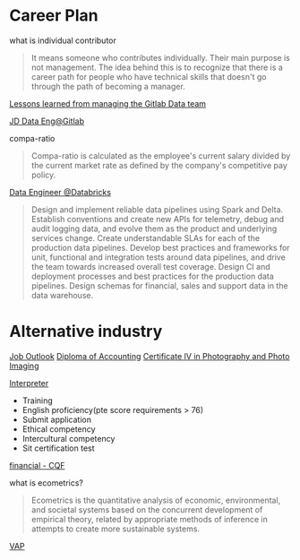 # Career Plan

what is individual contributor
> It means someone who contributes individually. Their main purpose is not management. The idea behind this is to recognize that there is a career path for people who have technical skills that doesn't go through the path of becoming a manager.

[Lessons learned from managing the Gitlab Data team](https://about.gitlab.com/blog/2020/02/10/lessons-learned-as-data-team-manager/)

[JD Data Eng@Gitlab](https://about.gitlab.com/job-families/finance/data-engineer/)

compa-ratio
> Compa-ratio is calculated as the employee's current salary divided by the current market rate as defined by the company's competitive pay policy. 

[Data Engineer @Databricks](https://databricks.com/company/careers/open-positions/job?gh_jid=4103098002)

> Design and implement reliable data pipelines using Spark and Delta.
Establish conventions and create new APIs for telemetry, debug and audit logging data, and evolve them as the product and underlying services change.
Create understandable SLAs for each of the production data pipelines.
Develop best practices and frameworks for unit, functional and integration tests around data pipelines, and drive the team towards increased overall test coverage.
Design CI and deployment processes and best practices for the production data pipelines.
Design schemas for financial, sales and support data in the data warehouse.

# Alternative industry 

[Job Outlook](https://www.joboutlook.gov.au/)
[Diploma of Accounting](https://www.tafensw.edu.au/offering/-/o/o/FNS50217-01V02-20OTE-011/Diploma-of-Accounting)
[Certificate IV in Photography and Photo Imaging](https://www.tafensw.edu.au/course/-/c/c/CUA41115-01/Certificate-IV-in-Photography-and-Photo-Imaging)

[Interpreter](https://www.naati.com.au/become-certified/how-do-i-become-certified/)
- Training
- English proficiency(pte score requirements > 76)
- Submit application 
- Ethical competency
- Intercultural competency
- Sit certification test

[financial - CQF](https://www.cqf.com/)

what is ecometrics?

>Ecometrics is the quantitative analysis of economic, environmental, and societal systems based on the concurrent development of empirical theory, related by appropriate methods of inference in attempts to create more sustainable systems.

[VAP](https://www.vanguardinvestments.com.au/retail/ret/investments/product.html#/fundDetail/etf/portId=8206/assetCode=equity/?overview)
